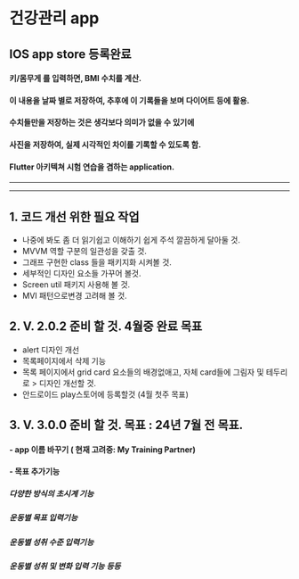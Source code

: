 # 건강관리 app
## IOS app store 등록완료 


#### 키/몸무게 를 입력하면, BMI 수치를 계산.
#### 이 내용을 날짜 별로 저장하여, 추후에 이 기록들을 보며 다이어트 등에 활용.

#### 수치들만을 저장하는 것은 생각보다 의미가 없을 수 있기에

#### 사진을 저장하여, 실제 시각적인 차이를 기록할 수 있도록 함.

#### Flutter 아키텍쳐 시험 연습을 겸하는 application. 



---
---

## 1. 코드 개선 위한 필요 작업
- 나중에 봐도 좀 더 읽기쉽고 이해하기 쉽게 주석 깔끔하게 달아둘 것.
- MVVM 역할 구분의 일관성을 갖출 것.
- 그래프 구현한 class 들을 패키지화 시켜볼 것.
- 세부적인 디자인 요소들 가꾸어 볼것.
- Screen util 패키지 사용해 볼 것. 
- MVI 패턴으로변경 고려해 볼 것.

## 2. V. 2.0.2 준비 할 것.  4월중 완료 목표
- alert 디자인 개선
- 목록페이지에서 삭제 기능
- 목록 페이지에서 grid card 요소들의 배경없애고, 자체 card들에 그림자 및 테두리로 >
디자인 개선할 것.
- 안드로이드 play스토어에 등록할것 (4월 첫주 목표)

## 3. V. 3.0.0 준비 할 것. 목표 : 24년 7월 전 목표.
#### - app 이름 바꾸기  ( 현재 고려중: My Training Partner)
#### - 목표 추가기능
 ##### 다양한 방식의 초시계 기능
 ##### 운동별 목표 입력기능
 ##### 운동별 성취 수준 입력기능
 ##### 운동별 성취 및 변화 입력 기능 등등
